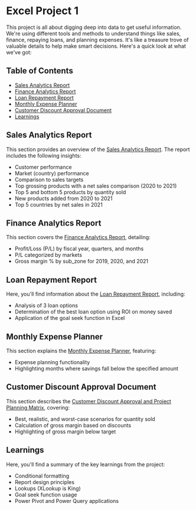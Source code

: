 # Excel Project 1

This project is all about digging deep into data to get useful information. We're using different tools and methods to understand things like sales, finance, repaying loans, and planning expenses. It's like a treasure trove of valuable details to help make smart decisions. Here's a quick look at what we've got:

## Table of Contents

- [Sales Analytics Report](#sales-analytics-report)
- [Finance Analytics Report](#finance-analytics-report)
- [Loan Repayment Report](#loan-repayment-report)
- [Monthly Expense Planner](#monthly-expense-planner)
- [Customer Discount Approval Document](#customer-discount-approval-document)
- [Learnings](#learnings)

## Sales Analytics Report

This section provides an overview of the [Sales Analytics Report](https://github.com/HusaynMoledina/Excel-Projects-1/blob/main/Sales%20Analytics.pdf). The report includes the following insights:

- Customer performance
- Market (country) performance
- Comparison to sales targets
- Top grossing products with a net sales comparison (2020 to 2021)
- Top 5 and bottom 5 products by quantity sold
- New products added from 2020 to 2021
- Top 5 countries by net sales in 2021

## Finance Analytics Report

This section covers the [Finance Analytics Report](https://github.com/HusaynMoledina/Excel-Projects-1/blob/main/FInance%20Analytics.pdf), detailing:

- Profit/Loss (P/L) by fiscal year, quarters, and months
- P/L categorized by markets
- Gross margin % by sub_zone for 2019, 2020, and 2021

## Loan Repayment Report

Here, you'll find information about the [Loan Repayment Report](https://github.com/HusaynMoledina/Excel-Projects-1/blob/main/Loan%20Repayment%20Report.pdf), including:

- Analysis of 3 loan options
- Determination of the best loan option using ROI on money saved
- Application of the goal seek function in Excel

## Monthly Expense Planner

This section explains the [Monthly Expense Planner](https://github.com/HusaynMoledina/Excel-Projects-1/blob/main/Personal%20Expense%20Tracker.pdf), featuring:

- Expense planning functionality
- Highlighting months where savings fall below the specified amount

## Customer Discount Approval Document

This section describes the [Customer Discount Approval and Project Planning Matrix](https://github.com/HusaynMoledina/Excel-Projects-1/blob/main/PlanningTool_ProjectMatrix.pdf), covering:

- Best, realistic, and worst-case scenarios for quantity sold
- Calculation of gross margin based on discounts
- Highlighting of gross margin below target

## Learnings

Here, you'll find a summary of the key learnings from the project:

- Conditional formatting
- Report design principles
- Lookups (XLookup is King)
- Goal seek function usage
- Power Pivot and Power Query applications
